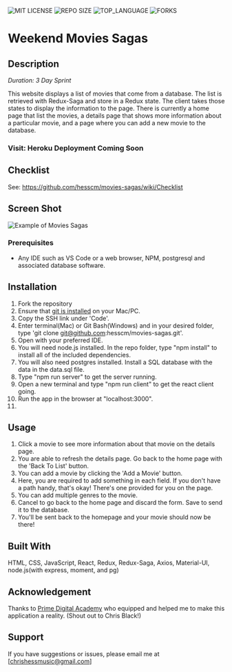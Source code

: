 ![MIT LICENSE](https://img.shields.io/github/license/scottbromander/the_marketplace.svg?style=flat-square)
![REPO SIZE](https://img.shields.io/github/repo-size/scottbromander/the_marketplace.svg?style=flat-square)
![TOP_LANGUAGE](https://img.shields.io/github/languages/top/scottbromander/the_marketplace.svg?style=flat-square)
![FORKS](https://img.shields.io/github/forks/scottbromander/the_marketplace.svg?style=social)

# Weekend Movies Sagas

## Description

_Duration: 3 Day Sprint_

This website displays a list of movies that come from a database. The list is retrieved with Redux-Saga and store in a Redux state. The client takes those states to display the information to the page. There is currently a home page that list the movies, a details page that shows more information about a particular movie, and a page where you can add a new movie to the database.

### Visit: Heroku Deployment Coming Soon

## Checklist
See: https://github.com/hesscm/movies-sagas/wiki/Checklist

## Screen Shot

![Example of Movies Sagas](moviessagaSS.PNG "Movies Sagas")

### Prerequisites

- Any IDE such as VS Code or a web browser, NPM, postgresql and associated database software.

## Installation
1. Fork the repository
2. Ensure that [git is installed](https://git-scm.com/downloads) on your Mac/PC.
2. Copy the SSH link under 'Code'.
3. Enter terminal(Mac) or Git Bash(Windows) and in your desired folder, type 'git clone git@github.com:hesscm/movies-sagas.git'.
4. Open with your preferred IDE.
5. You will need node.js installed. In the repo folder, type "npm install" to install all of the included dependencies.
6. You will also need postgres installed. Install a SQL database with the data in the data.sql file.
7. Type "npm run server" to get the server running.
8. Open a new terminal and type "npm run client" to get the react client going.
9. Run the app in the browser at "localhost:3000".
10. 

## Usage

1. Click a movie to see more information about that movie on the details page.
2. You are able to refresh the details page. Go back to the home page with the 'Back To List' button.
3. You can add a movie by clicking the 'Add a Movie' button.
4. Here, you are required to add something in each field. If you don't have a path handy, that's okay! There's one provided for you on the page.
5. You can add multiple genres to the movie. 
6. Cancel to go back to the home page and discard the form. Save to send it to the database.
7. You'll be sent back to the homepage and your movie should now be there!

## Built With

HTML, CSS, JavaScript, React, Redux, Redux-Saga, Axios, Material-UI, node.js(with express, moment, and pg)

## Acknowledgement
Thanks to [Prime Digital Academy](www.primeacademy.io) who equipped and helped me to make this application a reality. (Shout out to Chris Black!)

## Support
If you have suggestions or issues, please email me at [chrishessmusic@gmail.com]
